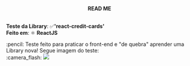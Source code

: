 **<p align="center">READ ME** <p/> <br />
**Teste da Library**: :white_check_mark:**'react-credit-cards'** <br />
**Feito em**:  ⚛️ **ReactJS**
<p />
<h />
:pencil: Teste feito para praticar o front-end e "de quebra" aprender uma Library nova! Segue imagem do teste: <br />
:camera_flash: 
<img src="src/assets/cardteste1.png">


